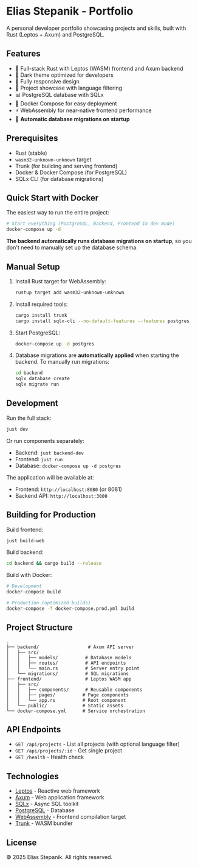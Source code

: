 # Elias Stepanik - Portfolio

A personal developer portfolio showcasing projects and skills, built with Rust (Leptos + Axum) and PostgreSQL.

## Features

- 🦀 Full-stack Rust with Leptos (WASM) frontend and Axum backend
- 🎨 Dark theme optimized for developers
- 📱 Fully responsive design
- 🚀 Project showcase with language filtering
- 📊 PostgreSQL database with SQLx
- 🐳 Docker Compose for easy deployment
- ⚡ WebAssembly for near-native frontend performance
- 🔄 **Automatic database migrations on startup**

## Prerequisites

- Rust (stable)
- `wasm32-unknown-unknown` target
- Trunk (for building and serving frontend)
- Docker & Docker Compose (for PostgreSQL)
- SQLx CLI (for database migrations)

## Quick Start with Docker

The easiest way to run the entire project:

```bash
# Start everything (PostgreSQL, Backend, Frontend in dev mode)
docker-compose up -d
```

**The backend automatically runs database migrations on startup**, so you don't need to manually set up the database schema.

## Manual Setup

1. Install Rust target for WebAssembly:
   ```bash
   rustup target add wasm32-unknown-unknown
   ```

2. Install required tools:
   ```bash
   cargo install trunk
   cargo install sqlx-cli --no-default-features --features postgres
   ```

3. Start PostgreSQL:
   ```bash
   docker-compose up -d postgres
   ```

4. Database migrations are **automatically applied** when starting the backend.
   To manually run migrations:
   ```bash
   cd backend
   sqlx database create
   sqlx migrate run
   ```

## Development

Run the full stack:
```bash
just dev
```

Or run components separately:
- Backend: `just backend-dev`
- Frontend: `just run`
- Database: `docker-compose up -d postgres`

The application will be available at:
- Frontend: `http://localhost:8080` (or 8081)
- Backend API: `http://localhost:3000`

## Building for Production

Build frontend:
```bash
just build-web
```

Build backend:
```bash
cd backend && cargo build --release
```

Build with Docker:
```bash
# Development
docker-compose build

# Production (optimized builds)
docker-compose -f docker-compose.prod.yml build
```

## Project Structure

```
.
├── backend/                  # Axum API server
│   ├── src/
│   │   ├── models/          # Database models
│   │   ├── routes/          # API endpoints
│   │   └── main.rs          # Server entry point
│   └── migrations/          # SQL migrations
├── frontend/                # Leptos WASM app
│   ├── src/
│   │   ├── components/      # Reusable components
│   │   ├── pages/          # Page components
│   │   └── app.rs          # Root component
│   └── public/             # Static assets
└── docker-compose.yml      # Service orchestration
```

## API Endpoints

- `GET /api/projects` - List all projects (with optional language filter)
- `GET /api/projects/:id` - Get single project
- `GET /health` - Health check

## Technologies

- [Leptos](https://leptos.dev/) - Reactive web framework
- [Axum](https://github.com/tokio-rs/axum) - Web application framework
- [SQLx](https://github.com/launchbadge/sqlx) - Async SQL toolkit
- [PostgreSQL](https://www.postgresql.org/) - Database
- [WebAssembly](https://webassembly.org/) - Frontend compilation target
- [Trunk](https://trunkrs.dev/) - WASM bundler

## License

© 2025 Elias Stepanik. All rights reserved.